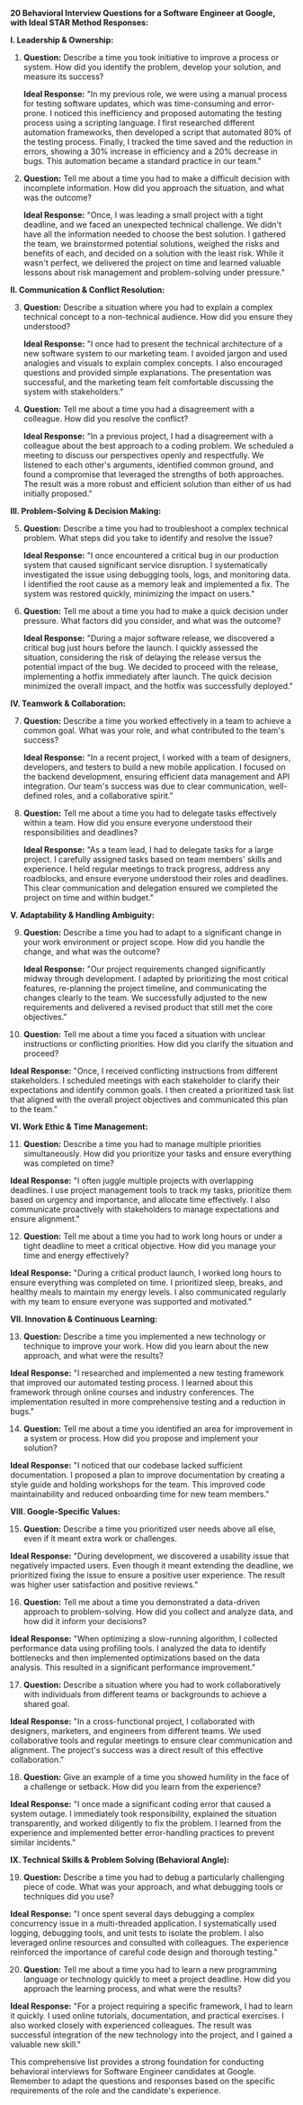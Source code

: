 **20 Behavioral Interview Questions for a Software Engineer at Google, with Ideal STAR Method Responses:**

**I. Leadership & Ownership:**

1. **Question:** Describe a time you took initiative to improve a process or system.  How did you identify the problem, develop your solution, and measure its success?

   **Ideal Response:** "In my previous role, we were using a manual process for testing software updates, which was time-consuming and error-prone. I noticed this inefficiency and proposed automating the testing process using a scripting language.  I first researched different automation frameworks, then developed a script that automated 80% of the testing process.  Finally, I tracked the time saved and the reduction in errors, showing a 30% increase in efficiency and a 20% decrease in bugs. This automation became a standard practice in our team."


2. **Question:** Tell me about a time you had to make a difficult decision with incomplete information. How did you approach the situation, and what was the outcome?

   **Ideal Response:** "Once, I was leading a small project with a tight deadline, and we faced an unexpected technical challenge.  We didn't have all the information needed to choose the best solution. I gathered the team, we brainstormed potential solutions, weighed the risks and benefits of each, and decided on a solution with the least risk.  While it wasn't perfect, we delivered the project on time and learned valuable lessons about risk management and problem-solving under pressure."


**II. Communication & Conflict Resolution:**

3. **Question:** Describe a situation where you had to explain a complex technical concept to a non-technical audience. How did you ensure they understood?

   **Ideal Response:** "I once had to present the technical architecture of a new software system to our marketing team.  I avoided jargon and used analogies and visuals to explain complex concepts.  I also encouraged questions and provided simple explanations.  The presentation was successful, and the marketing team felt comfortable discussing the system with stakeholders."


4. **Question:** Tell me about a time you had a disagreement with a colleague. How did you resolve the conflict?

   **Ideal Response:** "In a previous project, I had a disagreement with a colleague about the best approach to a coding problem.  We scheduled a meeting to discuss our perspectives openly and respectfully. We listened to each other's arguments, identified common ground, and found a compromise that leveraged the strengths of both approaches.  The result was a more robust and efficient solution than either of us had initially proposed."


**III. Problem-Solving & Decision Making:**

5. **Question:** Describe a time you had to troubleshoot a complex technical problem. What steps did you take to identify and resolve the issue?

   **Ideal Response:** "I once encountered a critical bug in our production system that caused significant service disruption.  I systematically investigated the issue using debugging tools, logs, and monitoring data.  I identified the root cause as a memory leak and implemented a fix.  The system was restored quickly, minimizing the impact on users."


6. **Question:** Tell me about a time you had to make a quick decision under pressure. What factors did you consider, and what was the outcome?

   **Ideal Response:** "During a major software release, we discovered a critical bug just hours before the launch.  I quickly assessed the situation, considering the risk of delaying the release versus the potential impact of the bug.  We decided to proceed with the release, implementing a hotfix immediately after launch.  The quick decision minimized the overall impact, and the hotfix was successfully deployed."


**IV. Teamwork & Collaboration:**

7. **Question:** Describe a time you worked effectively in a team to achieve a common goal. What was your role, and what contributed to the team's success?

   **Ideal Response:** "In a recent project, I worked with a team of designers, developers, and testers to build a new mobile application.  I focused on the backend development, ensuring efficient data management and API integration.  Our team's success was due to clear communication, well-defined roles, and a collaborative spirit."


8. **Question:** Tell me about a time you had to delegate tasks effectively within a team. How did you ensure everyone understood their responsibilities and deadlines?

   **Ideal Response:** "As a team lead, I had to delegate tasks for a large project.  I carefully assigned tasks based on team members' skills and experience.  I held regular meetings to track progress, address any roadblocks, and ensure everyone understood their roles and deadlines.  This clear communication and delegation ensured we completed the project on time and within budget."


**V. Adaptability & Handling Ambiguity:**

9. **Question:** Describe a time you had to adapt to a significant change in your work environment or project scope. How did you handle the change, and what was the outcome?

   **Ideal Response:** "Our project requirements changed significantly midway through development. I adapted by prioritizing the most critical features, re-planning the project timeline, and communicating the changes clearly to the team.  We successfully adjusted to the new requirements and delivered a revised product that still met the core objectives."


10. **Question:** Tell me about a time you faced a situation with unclear instructions or conflicting priorities. How did you clarify the situation and proceed?

   **Ideal Response:** "Once, I received conflicting instructions from different stakeholders.  I scheduled meetings with each stakeholder to clarify their expectations and identify common goals. I then created a prioritized task list that aligned with the overall project objectives and communicated this plan to the team."


**VI. Work Ethic & Time Management:**

11. **Question:** Describe a time you had to manage multiple priorities simultaneously. How did you prioritize your tasks and ensure everything was completed on time?

   **Ideal Response:** "I often juggle multiple projects with overlapping deadlines. I use project management tools to track my tasks, prioritize them based on urgency and importance, and allocate time effectively.  I also communicate proactively with stakeholders to manage expectations and ensure alignment."


12. **Question:** Tell me about a time you had to work long hours or under a tight deadline to meet a critical objective. How did you manage your time and energy effectively?

   **Ideal Response:** "During a critical product launch, I worked long hours to ensure everything was completed on time.  I prioritized sleep, breaks, and healthy meals to maintain my energy levels.  I also communicated regularly with my team to ensure everyone was supported and motivated."


**VII. Innovation & Continuous Learning:**

13. **Question:** Describe a time you implemented a new technology or technique to improve your work. How did you learn about the new approach, and what were the results?

   **Ideal Response:** "I researched and implemented a new testing framework that improved our automated testing process.  I learned about this framework through online courses and industry conferences.  The implementation resulted in more comprehensive testing and a reduction in bugs."


14. **Question:** Tell me about a time you identified an area for improvement in a system or process. How did you propose and implement your solution?

   **Ideal Response:** "I noticed that our codebase lacked sufficient documentation. I proposed a plan to improve documentation by creating a style guide and holding workshops for the team.  This improved code maintainability and reduced onboarding time for new team members."


**VIII. Google-Specific Values:**

15. **Question:** Describe a time you prioritized user needs above all else, even if it meant extra work or challenges.

   **Ideal Response:** "During development, we discovered a usability issue that negatively impacted users.  Even though it meant extending the deadline, we prioritized fixing the issue to ensure a positive user experience.  The result was higher user satisfaction and positive reviews."


16. **Question:** Tell me about a time you demonstrated a data-driven approach to problem-solving. How did you collect and analyze data, and how did it inform your decisions?

   **Ideal Response:** "When optimizing a slow-running algorithm, I collected performance data using profiling tools.  I analyzed the data to identify bottlenecks and then implemented optimizations based on the data analysis.  This resulted in a significant performance improvement."


17. **Question:** Describe a situation where you had to work collaboratively with individuals from different teams or backgrounds to achieve a shared goal.

   **Ideal Response:** "In a cross-functional project, I collaborated with designers, marketers, and engineers from different teams.  We used collaborative tools and regular meetings to ensure clear communication and alignment.  The project's success was a direct result of this effective collaboration."


18. **Question:**  Give an example of a time you showed humility in the face of a challenge or setback. How did you learn from the experience?

   **Ideal Response:** "I once made a significant coding error that caused a system outage. I immediately took responsibility, explained the situation transparently, and worked diligently to fix the problem. I learned from the experience and implemented better error-handling practices to prevent similar incidents."


**IX.  Technical Skills & Problem Solving (Behavioral Angle):**

19. **Question:**  Describe a time you had to debug a particularly challenging piece of code. What was your approach, and what debugging tools or techniques did you use?

   **Ideal Response:**  "I once spent several days debugging a complex concurrency issue in a multi-threaded application.  I systematically used logging, debugging tools, and unit tests to isolate the problem.  I also leveraged online resources and consulted with colleagues.  The experience reinforced the importance of careful code design and thorough testing."


20. **Question:** Tell me about a time you had to learn a new programming language or technology quickly to meet a project deadline. How did you approach the learning process, and what were the results?

   **Ideal Response:** "For a project requiring a specific framework, I had to learn it quickly.  I used online tutorials, documentation, and practical exercises.  I also worked closely with experienced colleagues.  The result was successful integration of the new technology into the project, and I gained a valuable new skill."


This comprehensive list provides a strong foundation for conducting behavioral interviews for Software Engineer candidates at Google.  Remember to adapt the questions and responses based on the specific requirements of the role and the candidate's experience.